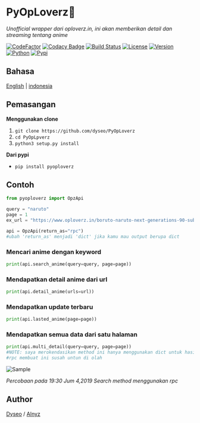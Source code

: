 # PyOpLoverz💓
_Unofficial wrapper dari oploverz.in, ini akan memberikan detail dan streaming tentang anime_

[![CodeFactor](https://www.codefactor.io/repository/github/dyseo/pyoploverz/badge/master)](https://www.codefactor.io/repository/github/dyseo/pyoploverz/overview/master) [![Codacy Badge](https://api.codacy.com/project/badge/Grade/f70e4ca74d0547419cd01872335ae59d)](https://www.codacy.com/app/dyseo/PyOpLoverz?utm_source=github.com&amp;utm_medium=referral&amp;utm_content=dyseo/PyOpLoverz&amp;utm_campaign=Badge_Grade) [![Build Status](https://travis-ci.org/dyseo/PyOpLoverz.svg?branch=master)](https://travis-ci.org/dyseo/PyOpLoverz) [![License](https://img.shields.io/badge/MIT-License-blue.svg)]() [![Version](https://img.shields.io/badge/Version-0.0.1-red.svg)](https://github.com/dyseo/PyOpLoverz) [![Python](https://img.shields.io/badge/Python-3.6%20%7C%203.7-brightgreen.svg)](pytho.org) [![Pypi](https://img.shields.io/badge/PyPi-0.0.1-blue.svg)](https://pypi.org/project/pyoploverz/)

## Bahasa
[English](https://github.com/dyseo/PyOpLoverz/README.md) | [indonesia](https://github.com/dyseo/PyOpLoverz/READMEid.md)

## Pemasangan
**Menggunakan clone**
1. `git clone https://github.com/dyseo/PyOpLoverz`
2. `cd PyOpLpverz`
3. `python3 setup.py install`

**Dari pypi**
- `pip install pyoploverz`

## Contoh
```python
from pyoploverz import OpzApi

query = "naruto"
page = 1
ex_url = "https://www.oploverz.in/boruto-naruto-next-generations-90-subtitle-indonesia/"

api = OpzApi(return_as="rpc")
#ubah 'return_as' menjadi 'dict' jika kamu mau output berupa dict
```

### Mencari anime dengan keyword
```python
print(api.search_anime(query=query, page=page))
```
### Mendapatkan detail anime dari url
```python
print(api.detail_anime(urls=url))
```
### Mendapatkan update terbaru
```python
print(api.lasted_anime(page=page))
```

### Mendapatkan semua data dari satu halaman
```python
print(api.multi_detail(query=query, page=page))
#NOTE: saya merokendasikan method ini hanya menggunakan dict untuk hasil.
#rpc membuat ini susah untun di olah
```

![Sample](https://github.com/dyseo/PyOpLoverz/blob/master/Screenshot_20190419_202033.png)

_Percobaan pada 19:30 Jum 4,2019 Search method menggunakan rpc_
 
## Author
[Dyseo](line.me/ti/p/~line.bngsad) / [Alnyz](https://www.instagram.com/alnyz69/)
